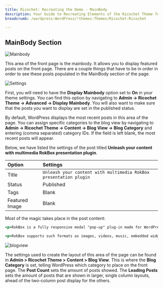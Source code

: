 ```yaml
---
title: Ricochet: Recreating the Demo - MainBody
description: Your Guide to Recreating Elements of the Ricochet Theme for WordPress
breadcrumb: /wordpress:WordPress/!themes:Themes/Ricochet:Ricochet

---
```


MainBody Section
-----

![Mainbody](assets/demo_11.jpeg)

This area of the front page is the mainbody. It allows you to display featured posts on the front page. There are a couple things that have to be in order in order to see these posts populated in the MainBody section of the page.

![Settings](assets/setadvanced.jpeg)

First, you will need to have the **Display Mainbody** option set to **On** in your theme settings. You can find this option by navigating to **Admin -> Ricochet Theme -> Advanced -> Display Mainbody**. You will also want to make sure that the posts you want to display are set in the published status.

By default, WordPress displays the most recent posts in this area of the page. You can assign specific categories to the blog view by navigating to **Admin -> Ricochet Theme -> Content -> Blog View -> Blog Category** and entering (comma separated) category IDs. If the field is left blank, the most recent posts will appear.

Below, we have listed the settings of the post titled **Unleash your content with multimedia RokBox presentation plugin**.

|     Option     |                              Settings                             |
| :------------- | :---------------------------------------------------------------- |
| Title          | `Unleash your content with multimedia RokBox presentation plugin` |
| Status         | Published                                                         |
| Tags           | Blank                                                             |
| Featured Image | Blank                                                             |


Most of the magic takes place in the post content:

~~~ .html
<p>RokBox is a fully responsive modal "pop-up" plug-in made for WordPress. This very popular plugin can showcase many different media formats making your content much more appealing to the visitors.</p>

<p>RokBox supports such formats as images, videos, music, embedded widgets, Ajax content, and WordPress widgets, all from a three-dimensional display. It also takes advantage of new technologies such as HTML5/CSS3.</p>
~~~

![blogview](assets/blogview.jpeg)

The settings used to create the layout of this area of the page can be found in **Admin > Ricochet Theme > Content > Blog View**. This is where the **Blog Category** is set, telling WordPress which category to place on the front page. The **Post Count** sets the amount of posts showed. The **Leading Posts** sets the amount of posts that are shown in larger, single column layouts, ahead of the two-column post display for the others.
